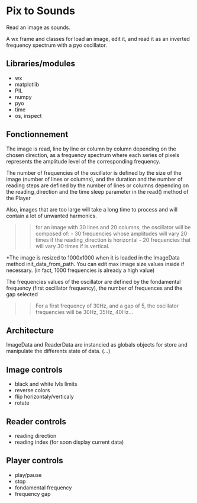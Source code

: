 # Pix to Sounds
Read an image as sounds.

A wx frame and classes for load an image, edit it, and read it as an inverted frequency spectrum with a pyo oscillator.

## Libraries/modules
- wx
- matplotlib
- PIL
- numpy
- pyo
- time
- os, inspect

## Fonctionnement
The image is read, line by line or column by column depending on the chosen direction, as a frequency spectrum where each series of pixels represents the amplitude level of the corresponding frequency.

The number of frequencies of the oscillator is defined by the size of the image (number of lines or columns), and the duration and the number of reading steps are defined by the number of lines or columns depending on the reading_direction and the time sleep parameter in the read() method of the Player

Also, images that are too large will take a long time to process and will contain a lot of unwanted harmonics. 

>> for an image with 30 lines and 20 columns, the oscillator will be composed of: 
    - 30 frequencies whose amplitudes will vary 20 times if the reading_direction is horizontal 
    - 20 frequencies that will vary 30 times if is vertical.

*The image is resized to 1000x1000 when it is loaded in the ImageData method init_data_from_path. You can edit max image size values inside if necessary. (in fact, 1000 frequencies is already a high value)


The frequencies values of the oscillator are defined by the fondamental frequency (first oscillator frequency), the number of frequences and the gap selected 

>> For a first frequency of 30Hz, and a gap of 5, the oscillator frequencies will be 30Hz, 35Hz, 40Hz... 


## Architecture
ImageData and ReaderData are instancied as globals objects for store and manipulate the differents state of data. 
(...)

## Image controls
- black and white lvls limits
- reverse colors
- flip horizontaly/verticaly
- rotate

## Reader controls
- reading direction
- reading index (for soon display current data)

## Player controls
- play/pause
- stop
- fondamental frequency
- frequency gap